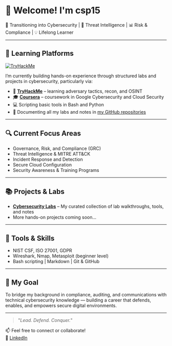 # 👋 Welcome! I'm csp15

🚀 Transitioning into Cybersecurity | 🔐 Threat Intelligence | 📊 Risk & Compliance | 💡 Lifelong Learner

---
## 🧠 Learning Platforms
[![TryHackMe](https://tryhackme-badges.s3.amazonaws.com/AMPSY.png)](https://tryhackme.com/p/AMPSY)

I’m currently building hands-on experience through structured labs and projects in cybersecurity, particularly via:

- 🧠 [**TryHackMe**](https://tryhackme.com/) – learning adversary tactics, recon, and OSINT
- 🎓 [**Coursera**](https://coursera.org) – coursework in Google Cybersecurity and Cloud Security
- 💻 Scripting basic tools in Bash and Python
- 📘 Documenting all my labs and notes in [my GitHub repositories](https://github.com/csp15?tab=repositories)

---

## 🔍 Current Focus Areas
- Governance, Risk, and Compliance (GRC)
- Threat Intelligence & MITRE ATT&CK
- Incident Response and Detection
- Secure Cloud Configuration
- Security Awareness & Training Programs

---

## 📚 Projects & Labs
- [**Cybersecurity Labs**](https://github.com/csp15/cybersecurity-labs) – My curated collection of lab walkthroughs, tools, and notes
- More hands-on projects coming soon...

---

## 🧰 Tools & Skills
- NIST CSF, ISO 27001, GDPR
- Wireshark, Nmap, Metasploit (beginner level)
- Bash scripting | Markdown | Git & GitHub

---

## 🎯 My Goal
To bridge my background in compliance, auditing, and communications with technical cybersecurity knowledge — building a career that defends, enables, and empowers secure digital environments.

---

> "_Lead. Defend. Conquer._"

📫 Feel free to connect or collaborate!  
🔗 [LinkedIn](www.linkedin.com/in/amparsy)

